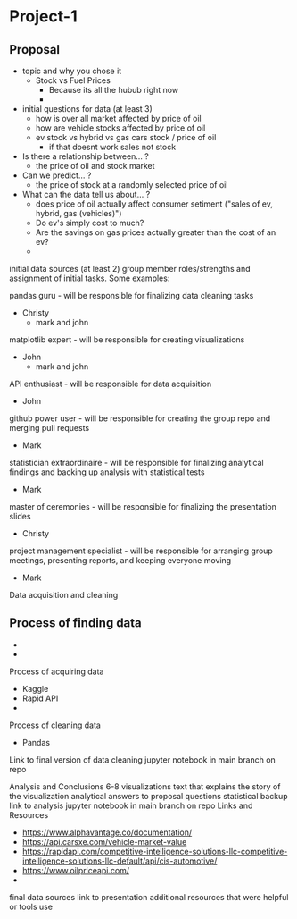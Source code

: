 # Project-1
## Proposal
- topic and why you chose it
  - Stock vs Fuel Prices
    - Because its all the hubub right now
    - 
- initial questions for data (at least 3)
  - how is over all market affected by price of oil
  - how are vehicle stocks affected by price of oil
  - ev stock vs hybrid vs gas cars stock / price of oil
    - if that doesnt work sales not stock
- Is there a relationship between… ?
  - the price of oil and stock market
- Can we predict… ?
  - the price of stock at a randomly selected price of oil
- What can the data tell us about… ?
  - does price of oil actually affect consumer setiment ("sales of ev, hybrid, gas (vehicles)")
  - Do ev's simply cost to much?
  - Are the savings on gas prices actually greater than the cost of an ev?
  - 
initial data sources (at least 2)
group member roles/strengths and assignment of initial tasks. Some examples:

pandas guru - will be responsible for finalizing data cleaning tasks
- Christy
  - mark and john 
  
matplotlib expert - will be responsible for creating visualizations
- John
  - mark and john
  
API enthusiast - will be responsible for data acquisition
- John

github power user - will be responsible for creating the group repo and merging pull requests
- Mark

statistician extraordinaire - will be responsible for finalizing analytical findings and backing up analysis with statistical tests
- Mark

master of ceremonies - will be responsible for finalizing the presentation slides
- Christy

project management specialist - will be responsible for arranging group meetings, presenting reports, and keeping everyone moving
- Mark

Data acquisition and cleaning

Process of finding data
- 
- 
-
Process of acquiring data
- Kaggle 
- Rapid API
- 
Process of cleaning data
- Pandas

Link to final version of data cleaning jupyter notebook in main branch on repo

Analysis and Conclusions
6-8 visualizations
text that explains the story of the visualization
analytical answers to proposal questions
statistical backup
link to analysis jupyter notebook in main branch on repo
Links and Resources
- https://www.alphavantage.co/documentation/
- https://api.carsxe.com/vehicle-market-value
- https://rapidapi.com/competitive-intelligence-solutions-llc-competitive-intelligence-solutions-llc-default/api/cis-automotive/
- https://www.oilpriceapi.com/
- 
final data sources
link to presentation
additional resources that were helpful or tools use
